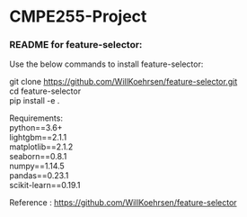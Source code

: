 # CMPE255-Project  

### README for feature-selector:  
Use the below commands to install feature-selector:

git clone https://github.com/WillKoehrsen/feature-selector.git  
cd feature-selector  
pip install -e .  

Requirements:  
python==3.6+  
lightgbm==2.1.1  
matplotlib==2.1.2  
seaborn==0.8.1  
numpy==1.14.5  
pandas==0.23.1  
scikit-learn==0.19.1  

Reference : https://github.com/WillKoehrsen/feature-selector  
